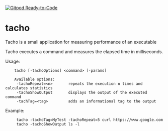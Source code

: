 [![Gitpod Ready-to-Code](https://img.shields.io/badge/Gitpod-Ready--to--Code-blue?logo=gitpod)](https://gitpod.io/#https://github.com/qrider71/tacho) 

# tacho

Tacho is a small application for measuring performance of an executable


Tacho executes a command and measures the elapsed time in milliseconds.

Usage:
        
        tacho [-tachoOptions] <command> [-params]

        Available options:
         -tachoRepeat=<n>       repeats the execution n times and calculates statistics
         -tachoShowOutput       displays the output of the executed command
         -tachTag=<tag>         adds an informational tag to the output 

Example: 

         tacho -tachoTag=MyTest -tachoRepeat=5 curl https://www.google.com 
         tacho -tachoShowOutput ls -l

